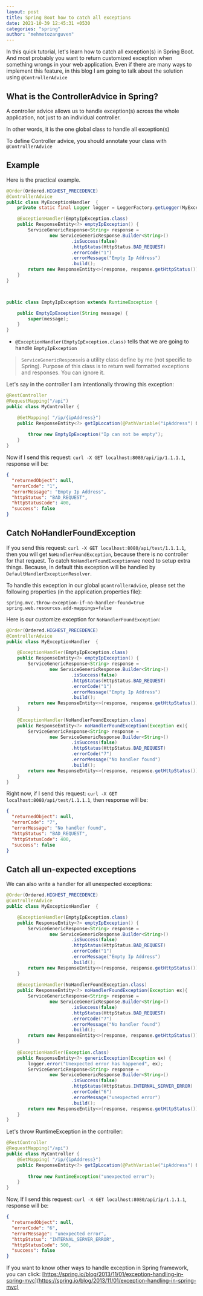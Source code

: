 ```yaml
---
layout: post
title: Spring Boot how to catch all exceptions
date: 2021-10-39 12:45:31 +0530
categories: "spring"
author: "mehmetozanguven"
---
```


In this quick tutorial, let's learn how to catch all exception(s) in Spring Boot. And most probably you want to return customized exception when something wrongs in your web application. Even if there are many ways to implement this feature, in this blog I am going to talk about the solution using `@ControllerAdvice`

## What is the ControllerAdvice in Spring?

A controller advice allows us to handle exception(s) across the whole application, not just to an individual controller.

In other words, it is the one global class to handle all exception(s)

To define Controller advice, you should annotate your class with `@ControllerAdvice`

## Example

Here is the practical example.

```java
@Order(Ordered.HIGHEST_PRECEDENCE)
@ControllerAdvice
public class MyExceptionHandler  {
    private static final Logger logger = LoggerFactory.getLogger(MyExceptionHandler.class);

    @ExceptionHandler(EmptyIpException.class)
    public ResponseEntity<?> emptyIpException() {
        ServiceGenericResponse<String> response =
                new ServiceGenericResponse.Builder<String>()
                        .isSuccess(false)
                        .httpStatus(HttpStatus.BAD_REQUEST)
                        .errorCode("1")
                        .errorMessage("Empty Ip Address")
                        .build();
        return new ResponseEntity<>(response, response.getHttpStatus());
    }
}



public class EmptyIpException extends RuntimeException {

    public EmptyIpException(String message) {
        super(message);
    }
}
```

- `@ExceptionHandler(EmptyIpException.class)` tells that we are going to handle `EmptyIpException`

> `ServiceGenericResponse`is a utility class define by me (not specific to Spring). Purpose of this class is to return well formatted exceptions and responses. You can ignore it.

Let's say in the controller I am intentionally throwing this exception:

 ```java
 @RestController
 @RequestMapping("/api")
 public class MyController {
 
     @GetMapping( "/ip/{ipAddress}")
     public ResponseEntity<?> getIpLocation(@PathVariable("ipAddress") Optional<String> pathIp) {
         
         throw new EmptyIpException("Ip can not be empty");
     }
 }
 ```

Now if I send this request: `curl -X GET localhost:8080/api/ip/1.1.1.1`, response will be:

```json
{
  "returnedObject": null,
  "errorCode": "1",
  "errorMessage": "Empty Ip Address",
  "httpStatus": "BAD_REQUEST",
  "httpStatusCode": 400,
  "success": false
}
```

## Catch NoHandlerFoundException

If you send this request: `curl -X GET localhost:8080/api/test/1.1.1.1`, then you will get  `NoHandlerFoundException`, because there is no controller for that request. To catch `NoHandlerFoundException`we need to setup extra things. Because, in default this exception will be handled by `DefaultHandlerExceptionResolver`. 

To handle this exception in our global `@ControllerAdvice`, please set the following properties (in the application.properties file):

```properties
spring.mvc.throw-exception-if-no-handler-found=true
spring.web.resources.add-mappings=false
```

Here is our customize exception for `NoHandlerFoundException`:

```java
@Order(Ordered.HIGHEST_PRECEDENCE)
@ControllerAdvice
public class MyExceptionHandler  {

    @ExceptionHandler(EmptyIpException.class)
    public ResponseEntity<?> emptyIpException() {
        ServiceGenericResponse<String> response =
                new ServiceGenericResponse.Builder<String>()
                        .isSuccess(false)
                        .httpStatus(HttpStatus.BAD_REQUEST)
                        .errorCode("1")
                        .errorMessage("Empty Ip Address")
                        .build();
        return new ResponseEntity<>(response, response.getHttpStatus());
    }
    
    @ExceptionHandler(NoHandlerFoundException.class)
    public ResponseEntity<?> noHandlerFoundException(Exception ex){
        ServiceGenericResponse<String> response =
                new ServiceGenericResponse.Builder<String>()
                        .isSuccess(false)
                        .httpStatus(HttpStatus.BAD_REQUEST)
                        .errorCode("7")
                        .errorMessage("No handler found")
                        .build();
        return new ResponseEntity<>(response, response.getHttpStatus());
    }
}
```

Right now, if I send this request: `curl -X GET localhost:8080/api/test/1.1.1.1`, then response will be:

```json
{
  "returnedObject": null,
  "errorCode": "7",
  "errorMessage": "No handler found",
  "httpStatus": "BAD_REQUEST",
  "httpStatusCode": 400,
  "success": false
}
```



## Catch all un-expected exceptions

We can also write a handler for all unexpected exceptions:

```java
@Order(Ordered.HIGHEST_PRECEDENCE)
@ControllerAdvice
public class MyExceptionHandler  {

    @ExceptionHandler(EmptyIpException.class)
    public ResponseEntity<?> emptyIpException() {
        ServiceGenericResponse<String> response =
                new ServiceGenericResponse.Builder<String>()
                        .isSuccess(false)
                        .httpStatus(HttpStatus.BAD_REQUEST)
                        .errorCode("1")
                        .errorMessage("Empty Ip Address")
                        .build();
        return new ResponseEntity<>(response, response.getHttpStatus());
    }
    
    @ExceptionHandler(NoHandlerFoundException.class)
    public ResponseEntity<?> noHandlerFoundException(Exception ex){
        ServiceGenericResponse<String> response =
                new ServiceGenericResponse.Builder<String>()
                        .isSuccess(false)
                        .httpStatus(HttpStatus.BAD_REQUEST)
                        .errorCode("7")
                        .errorMessage("No handler found")
                        .build();
        return new ResponseEntity<>(response, response.getHttpStatus());
    }
    
    @ExceptionHandler(Exception.class)
    public ResponseEntity<?> genericException(Exception ex) {
        logger.error("Unexpected error has happened", ex);
        ServiceGenericResponse<String> response =
                new ServiceGenericResponse.Builder<String>()
                        .isSuccess(false)
                        .httpStatus(HttpStatus.INTERNAL_SERVER_ERROR)
                        .errorCode("6")
                        .errorMessage("unexpected error")
                        .build();
        return new ResponseEntity<>(response, response.getHttpStatus());
    }
}
```

 Let's throw RuntimeException in the controller:

```java
@RestController
@RequestMapping("/api")
public class MyController {
  	@GetMapping( "/ip/{ipAddress}")
    public ResponseEntity<?> getIpLocation(@PathVariable("ipAddress") Optional<String> pathIp) {
   
        throw new RuntimeException("unexpected error");
    }
}
```

Now, If I send this request: `curl -X GET localhost:8080/api/ip/1.1.1.1`, response will be:

```json
{
  "returnedObject": null,
  "errorCode": "6",
  "errorMessage": "unexpected error",
  "httpStatus": "INTERNAL_SERVER_ERROR",
  "httpStatusCode": 500,
  "success": false
}
```



If you want to know other ways to handle exception in Spring framework, you can click: [https://spring.io/blog/2013/11/01/exception-handling-in-spring-mvc](https://spring.io/blog/2013/11/01/exception-handling-in-spring-mvc)